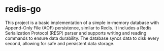 # redis-go
This project is a basic implementation of a simple in-memory database with Append-Only File (AOF) persistence, similar to Redis. It includes a Redis Serialization Protocol (RESP) parser and supports writing and reading commands to ensure data durability. The database syncs data to disk every second, allowing for safe and persistent data storage.
